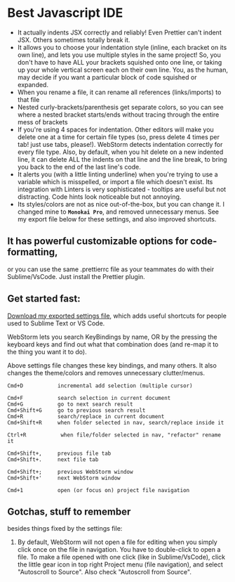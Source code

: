 # Best Javascript IDE

* It actually indents JSX correctly and reliably! Even Prettier can't indent JSX. Others sometimes totally break it.  
* It allows you to choose your indentation style \(inline, each bracket on its own line\), and lets you use multiple styles in the same project! So, you don't have to have ALL your brackets squished onto one line, or taking up your whole vertical screen each on their own line. You, as the human, may decide if you want a particular block of code squished or expanded.  
* When you rename a file, it can rename all references \(links/imports\) to that file  
* Nested curly-brackets/parenthesis get separate colors, so you can see where a nested bracket starts/ends without tracing through the entire mess of brackets  
* If you're using 4 spaces for indentation. Other editors will make you delete one at a time for certain file types \(so, press delete 4 times per tab! just use tabs, please!\). WebStorm detects indentation correctly for every file type. Also, by default, when you hit delete on a new indented line, it can delete ALL the indents on that line and the line break, to bring you back to the end of the last line's code.  
* It alerts you \(with a little linting underline\) when you're trying to use a variable which is misspelled, or import a file which doesn't exist. Its integration with Linters is very sophisticated - tooltips are useful but not distracting. Code hints look noticeable but not annoying.  
* Its styles/colors are not as nice out-of-the-box, but you can change it. I changed mine to **`Monokai Pro`**, and removed unnecessary menus. See my export file below for these settings, and also improved shortcuts.

## It has powerful customizable options for code-formatting,

or you can use the same .prettierrc file as your teammates do with their Sublime/VsCode. Just install the Prettier plugin.

## Get started fast:

[Download my exported settings file](https://github.com/paulshorey/notes/raw/master/files/linked/WebStormSettings.zip), which adds useful shortcuts for people used to Sublime Text or VS Code.

WebStorm lets you search KeyBindings by name, OR by the pressing the keyboard keys and find out what that combination does \(and re-map it to the thing you want it to do\).

Above settings file changes these key bindings, and many others. It also changes the theme/colors and removes unnecessary clutter/menus.

```text
Cmd+D           incremental add selection (multiple cursor)  

Cmd+F           search selection in current document  
Cmd+G           go to next search result  
Cmd+Shift+G     go to previous search result  
Cmd+R           search/replace in current document  
Cmd+Shift+R     when folder selected in nav, search/replace inside it  

Ctrl+R           when file/folder selected in nav, "refactor" rename it  

Cmd+Shift+,     previous file tab  
Cmd+Shift+.     next file tab  

Cmd+Shift+;     previous WebStorm window  
Cmd+Shift+'     next WebStorm window  

Cmd+1           open (or focus on) project file navigation
```

## Gotchas, stuff to remember

besides things fixed by the settings file:

1. By default, WebStorm will not open a file for editing when you simply click once on the file in navigation. You have to double-click to open a file. To make a file opened with one click \(like in Sublime/VsCode\), click the little gear icon in top right Project menu \(file navigation\), and select "Autoscroll to Source". Also check "Autoscroll from Source".  

